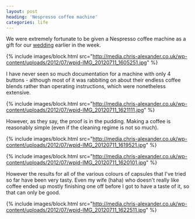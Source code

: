 ```yaml
---
layout: post
heading: 'Nespresso coffee machine'
categories: life
---
```


We were extremely fortunate to be given a Nespresso coffee machine as a gift for our [wedding](http://www.chris-alexander.co.uk/5577) earlier in the week. 

{% include images/block.html src="http://media.chris-alexander.co.uk/wp-content/uploads/2012/07/wpid-IMG_20120711_1605251.jpg" %}

I have never seen so much documentation for a machine with only 4 buttons - although most of it was rabbiting on about their endless coffee blends rather than operating instructions, which were nonetheless extensive. 

{% include images/block.html src="http://media.chris-alexander.co.uk/wp-content/uploads/2012/07/wpid-IMG_20120711_1621111.jpg" %}

However, as they say, the proof is in the pudding. Making a coffee is reasonably simple (even if the cleaning regime is not so much).

{% include images/block.html src="http://media.chris-alexander.co.uk/wp-content/uploads/2012/07/wpid-IMG_20120711_1619521.jpg" %}

{% include images/block.html src="http://media.chris-alexander.co.uk/wp-content/uploads/2012/07/wpid-IMG_20120711_1620101.jpg" %}

However the results for all of the various colours of capsules that I've tried so far have been very tasty. Even my wife (haha) who doesn't really like coffee ended up mostly finishing one off before I got to have a taste of it, so that can only be good.

{% include images/block.html src="http://media.chris-alexander.co.uk/wp-content/uploads/2012/07/wpid-IMG_20120711_1622511.jpg" %}
